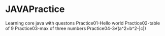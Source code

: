 # JAVAPractice
Learning core java with questons
Practice01-Hello world
Practice02-table of 9
Practice03-max of three numbers
Practice04-3√(a^2+b^2-|c|)
